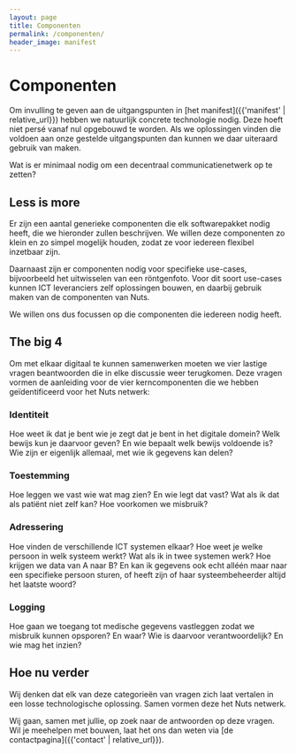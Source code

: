 ```yaml
---
layout: page
title: Componenten
permalink: /componenten/
header_image: manifest
---
```


# Componenten

Om invulling te geven aan de uitgangspunten in [het manifest]({{'manifest' | relative_url}}) hebben we natuurlijk concrete technologie nodig. Deze hoeft niet persé vanaf nul opgebouwd te worden. Als we oplossingen vinden die voldoen aan onze gestelde uitgangspunten dan kunnen we daar uiteraard gebruik van maken.

Wat is er minimaal nodig om een decentraal communicatienetwerk op te zetten?

## Less is more

Er zijn een aantal generieke componenten die elk softwarepakket nodig heeft, die we hieronder zullen beschrijven. We willen deze componenten zo klein en zo simpel mogelijk houden, zodat ze voor iedereen flexibel inzetbaar zijn.

Daarnaast zijn er componenten nodig voor specifieke use-cases, bijvoorbeeld het uitwisselen van een röntgenfoto. Voor dit soort use-cases kunnen ICT leveranciers zelf oplossingen bouwen, en daarbij gebruik maken van de componenten van Nuts.

We willen ons dus focussen op die componenten die iedereen nodig heeft.

## The big 4

Om met elkaar digitaal te kunnen samenwerken moeten we vier lastige vragen beantwoorden die in elke discussie weer terugkomen. Deze vragen vormen de aanleiding voor de vier kerncomponenten die we hebben geïdentificeerd voor het Nuts netwerk:

### Identiteit

Hoe weet ik dat je bent wie je zegt dat je bent in het digitale domein? Welk bewijs kun je daarvoor geven? En wie bepaalt welk bewijs voldoende is? Wie zijn er eigenlijk allemaal, met wie ik gegevens kan delen?

### Toestemming

Hoe leggen we vast wie wat mag zien? En wie legt dat vast? Wat als ik dat als patiënt niet zelf kan? Hoe voorkomen we misbruik?

### Adressering

Hoe vinden de verschillende ICT systemen elkaar? Hoe weet je welke persoon in welk systeem werkt? Wat als ik in twee systemen werk? Hoe krijgen we data van A naar B? En kan ik gegevens ook echt alléén maar naar een specifieke persoon sturen, of heeft zijn of haar systeembeheerder altijd het laatste woord?

### Logging

Hoe gaan we toegang tot medische gegevens vastleggen zodat we misbruik kunnen opsporen? En waar? Wie is daarvoor verantwoordelijk? En wie mag het inzien?

## Hoe nu verder

Wij denken dat elk van deze categorieën van vragen zich laat vertalen in een losse technologische oplossing. Samen vormen deze het Nuts netwerk.

Wij gaan, samen met jullie, op zoek naar de antwoorden op deze vragen. Wil je meehelpen met bouwen, laat het ons dan weten via [de contactpagina]({{'contact' | relative_url}}).

